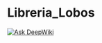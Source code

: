 ﻿# Libreria_Lobos
[![Ask DeepWiki](https://deepwiki.com/badge.svg)](https://deepwiki.com/uadapps/Libreria_Lobos)
